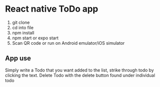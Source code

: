 # React native ToDo app

1. git clone
2. cd into file
3. npm install
4. npm start or expo start
5. Scan QR code or run on Android emulator/iOS simulator

## App use

Simply write a Todo that you want added to the list, strike through todo by clicking the text. Delete Todo with the delete button found under individual todo
